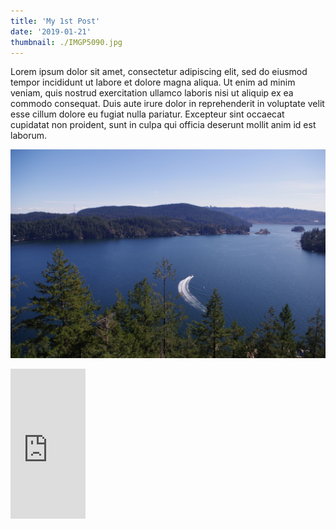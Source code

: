 ```yaml
---
title: 'My 1st Post'
date: '2019-01-21'
thumbnail: ./IMGP5090.jpg
---
```


Lorem ipsum dolor sit amet, consectetur adipiscing elit, sed do eiusmod tempor incididunt ut labore et dolore magna aliqua. Ut enim ad minim veniam, quis nostrud exercitation ullamco laboris nisi ut aliquip ex ea commodo consequat. Duis aute irure dolor in reprehenderit in voluptate velit esse cillum dolore eu fugiat nulla pariatur. Excepteur sint occaecat cupidatat non proident, sunt in culpa qui officia deserunt mollit anim id est laborum.

![img](./IMGP5090.jpg)

<iframe style="width:120px;height:240px;" marginwidth="0" marginheight="0" scrolling="no" frameborder="0" src="https://rcm-fe.amazon-adsystem.com/e/cm?ref=qf_sp_asin_til&t=peanutkun-22&m=amazon&o=9&p=8&l=as1&IS2=1&detail=1&asins=4900790052&linkId=722ecbc57e1f9fa59fb886be8a6c7ff2&bc1=ffffff&lt1=_blank&fc1=333333&lc1=0066c0&bg1=ffffff&f=ifr">
</iframe>
